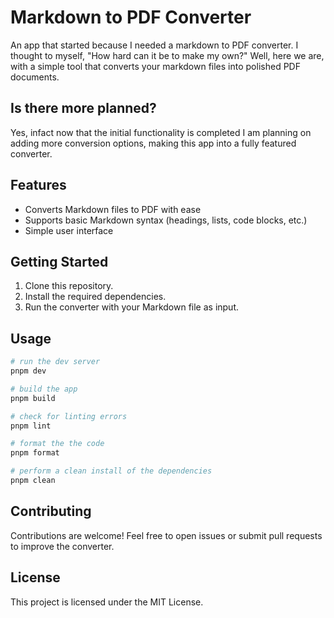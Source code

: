 # Markdown to PDF Converter

An app that started because I needed a markdown to PDF converter. I thought to
myself, "How hard can it be to make my own?" Well, here we are, with a simple
tool that converts your markdown files into polished PDF documents.

## Is there more planned?

Yes, infact now that the initial functionality is completed I am planning on
adding more conversion options, making this app into a fully featured converter.

## Features

- Converts Markdown files to PDF with ease
- Supports basic Markdown syntax (headings, lists, code blocks, etc.)
- Simple user interface

## Getting Started

1. Clone this repository.
2. Install the required dependencies.
3. Run the converter with your Markdown file as input.

## Usage

```sh
# run the dev server
pnpm dev

# build the app
pnpm build

# check for linting errors
pnpm lint

# format the the code
pnpm format

# perform a clean install of the dependencies
pnpm clean
```

## Contributing

Contributions are welcome! Feel free to open issues or submit pull requests to
improve the converter.

## License

This project is licensed under the MIT License.
